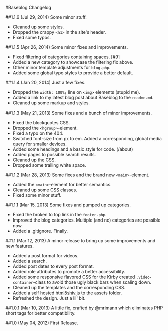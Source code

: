 #Baseblog Changelog

##1.1.6 (Jul 29, 2014)
Some minor stuff.

- Cleaned up some styles.
- Dropped the crappy `<h1>` in the site's header.
- Fixed some typos.


##1.1.5 (Apr 26, 2014)
Some minor fixes and improvements.

- Fixed filtering of categories containing spaces. [[#9](https://github.com/sashtown/Baseblog-Kirby-Theme/pull/9)]
- Added a new category to showcase the filtering fix above.
- Other minor template adjustments for `blog.php`.
- Added some global typo styles to provide a better default.


##1.1.4 (Jan 20, 2014)
Just a few fixes.

- Dropped the `width: 100%;` line on `<img>` elements (stupid me).
- Added a link to my latest blog post about Baseblog to the `readme.md`.
- Cleaned up some markup and styles.


##1.1.3 (May 21, 2013)
Some fixes and a bunch of minor improvements.

- Fixed the blockquotes CSS.
- Dropped the `<hgroup>`-element.
- Fixed a typo on the 404.
- Switched font-size from px to em. Added a corresponding, global media query for smaller devices.
- Added some headings and a basic style for code. (/about)
- Added pages to possible search results.
- Cleaned up the CSS.
- Dropped some trailing white space.


##1.1.2 (Mar 28, 2013)
Some fixes and the brand new `<main>`-element.

- Added the `<main>`-element for better semantics.
- Cleaned up some CSS classes.
- Fixed some minor stuff.


##1.1.1 (Mar 15, 2013)
Some fixes and pumped up categories.

- Fixed the broken to top link in the `footer.php`.
- Improved the blog categories. Multiple (and no) categories are possible now.
- Added a .gitignore. Finally.


##1.1 (Mar 12, 2013)
A minor release to bring up some improvements and new features.

- Added a post format for videos.
- Added a search.
- Added post dates to every post format.
- Added role attributes to promote a better accessibility.
- Added some responsive flavored CSS for the Kirby created `.video-container`-class to avoid those ugly black bars when scaling down.
- Cleaned up the templates and the corresponding CSS.
- Added a self hosted [html5shiv.js](https://github.com/aFarkas/html5shiv) to the assets folder.
- Refreshed the design. Just a lil' bit.


##1.0.1 (Mar 10, 2013)
A little fix, crafted by [@mrimann](https://twitter.com/mrimann) which eliminates PHP short tags for better compatibility.


##1.0 (May 04, 2012)
First Release.